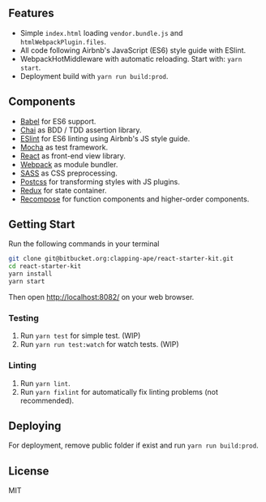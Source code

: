## Features

- Simple `index.html` loading `vendor.bundle.js` and `htmlWebpackPlugin.files`.
- All code following Airbnb's JavaScript (ES6) style guide with ESlint.
- WebpackHotMiddleware with automatic reloading. Start with: `yarn start`.
- Deployment build with `yarn run build:prod`.

## Components

- [Babel](https://babeljs.io) for ES6 support.
- [Chai](http://chaijs.com/) as BDD / TDD assertion library.
- [ESlint](http://eslint.org) for ES6 linting using Airbnb's JS style guide.
- [Mocha](https://mochajs.org/) as test framework.
- [React](https://facebook.github.io/react/) as front-end view library.
- [Webpack](https://webpack.github.io) as module bundler.
- [SASS](http://sass-lang.com/) as CSS preprocessing.
- [Postcss](http://postcss.org/) for transforming styles with JS plugins.
- [Redux](http://redux.js.org/) for state container.
- [Recompose](https://github.com/acdlite/recompose/) for function components and higher-order components.

## Getting Start

Run the following commands in your terminal

```bash
git clone git@bitbucket.org:clapping-ape/react-starter-kit.git
cd react-starter-kit
yarn install
yarn start
```

Then open [http://localhost:8082/](http://localhost:8082/) on your web browser.

### Testing

1. Run `yarn test` for simple test. (WIP)
2. Run `yarn run test:watch` for watch tests. (WIP)

### Linting

1. Run `yarn lint`.
2. Run `yarn fixlint` for automatically fix linting problems (not recommended).

## Deploying
 
For deployment, remove public folder if exist and run `yarn run build:prod`.

## License

MIT
